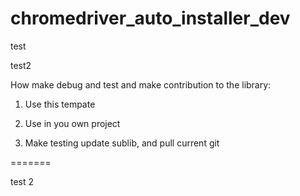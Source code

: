 # chromedriver_auto_installer_dev

test

test2

How make debug and test and make contribution to the library:

1. Use this tempate
2. Use in you own project

1. Make testing update sublib, and pull current git
 
=======

test 2